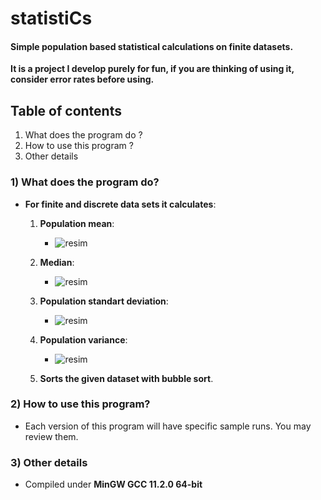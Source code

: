 # statistiCs
#### Simple population based statistical calculations on finite datasets.
**It is a project I develop purely for fun, if you are thinking of using it, consider error rates before using.**


## Table of contents
1) What does the program do ?
2) How to use this program ?
3) Other details


### 1) What does the program do?
- **For finite and discrete data sets it calculates**:
  1) **Population mean**:
      - ![resim](https://user-images.githubusercontent.com/68559468/173466325-c7f4f225-e248-48aa-aa28-6dbd83a8f218.png)

  2) **Median**:
      - ![resim](https://user-images.githubusercontent.com/68559468/173466866-bda7b17e-30e3-4bc9-89b2-a12d53c663d9.png)

  3) **Population standart deviation**:
      - ![resim](https://user-images.githubusercontent.com/68559468/173467109-b4b84d53-768e-4074-b246-1fbb97b54205.png)

  4) **Population variance**:
      - ![resim](https://user-images.githubusercontent.com/68559468/173467341-7675520f-6775-4e44-bab5-2bfb6d3931f9.png)

  5) **Sorts the given dataset with bubble sort**.


### 2) How to use this program?
- Each version of this program will have specific sample runs.
You may review them.


### 3) Other details
- Compiled under **MinGW GCC 11.2.0 64-bit**
